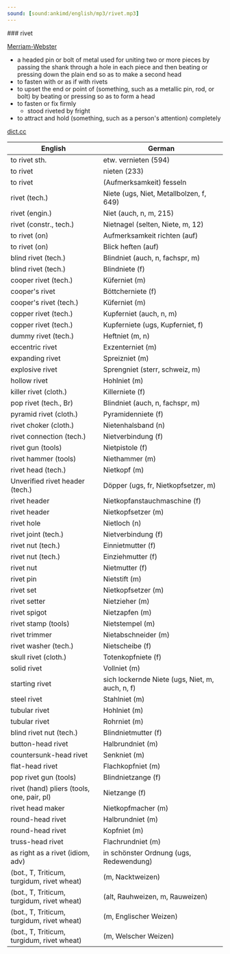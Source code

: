 ```yaml
---
sound: [sound:ankimd/english/mp3/rivet.mp3]
---
```


\### rivet

[Merriam-Webster](https://www.merriam-webster.com/dictionary/rivet)

- a headed pin or bolt of metal used for uniting two or more pieces by passing the shank through a hole in each piece and then beating or pressing down the plain end so as to make a second head
- to fasten with or as if with rivets
- to upset the end or point of (something, such as a metallic pin, rod, or bolt) by beating or pressing so as to form a head
- to fasten or fix firmly
    - stood riveted by fright
- to attract and hold (something, such as a person's attention) completely

[dict.cc](https://www.dict.cc/rivet)

| English        | German       |
| -------------- | ------------ |
| to rivet sth. | etw. vernieten (594) |
| to rivet | nieten (233) |
| to rivet | (Aufmerksamkeit) fesseln |
| rivet (tech.) | Niete (ugs, Niet, Metallbolzen, f, 649) |
| rivet (engin.) | Niet (auch, n, m, 215) |
| rivet (constr., tech.) | Nietnagel (selten, Niete, m, 12) |
| to rivet (on) | Aufmerksamkeit richten (auf) |
| to rivet (on) | Blick heften (auf) |
| blind rivet (tech.) | Blindniet (auch, n, fachspr, m) |
| blind rivet (tech.) | Blindniete (f) |
| cooper rivet (tech.) | Küferniet (m) |
| cooper's rivet | Böttcherniete (f) |
| cooper's rivet (tech.) | Küferniet (m) |
| copper rivet (tech.) | Kupferniet (auch, n, m) |
| copper rivet (tech.) | Kupferniete (ugs, Kupferniet, f) |
| dummy rivet (tech.) | Heftniet (m, n) |
| eccentric rivet | Exzenterniet (m) |
| expanding rivet | Spreizniet (m) |
| explosive rivet | Sprengniet (sterr, schweiz, m) |
| hollow rivet | Hohlniet (m) |
| killer rivet (cloth.) | Killerniete (f) |
| pop rivet (tech., Br) | Blindniet (auch, n, fachspr, m) |
| pyramid rivet (cloth.) | Pyramidenniete (f) |
| rivet choker (cloth.) | Nietenhalsband (n) |
| rivet connection (tech.) | Nietverbindung (f) |
| rivet gun (tools) | Nietpistole (f) |
| rivet hammer (tools) | Niethammer (m) |
| rivet head (tech.) | Nietkopf (m) |
| Unverified rivet header (tech.) | Döpper (ugs, fr, Nietkopfsetzer, m) |
| rivet header | Nietkopfanstauchmaschine (f) |
| rivet header | Nietkopfsetzer (m) |
| rivet hole | Nietloch (n) |
| rivet joint (tech.) | Nietverbindung (f) |
| rivet nut (tech.) | Einnietmutter (f) |
| rivet nut (tech.) | Einziehmutter (f) |
| rivet nut | Nietmutter (f) |
| rivet pin | Nietstift (m) |
| rivet set | Nietkopfsetzer (m) |
| rivet setter | Nietzieher (m) |
| rivet spigot | Nietzapfen (m) |
| rivet stamp (tools) | Nietstempel (m) |
| rivet trimmer | Nietabschneider (m) |
| rivet washer (tech.) | Nietscheibe (f) |
| skull rivet (cloth.) | Totenkopfniete (f) |
| solid rivet | Vollniet (m) |
| starting rivet | sich lockernde Niete (ugs, Niet, m, auch, n, f) |
| steel rivet | Stahlniet (m) |
| tubular rivet | Hohlniet (m) |
| tubular rivet | Rohrniet (m) |
| blind rivet nut (tech.) | Blindnietmutter (f) |
| button-head rivet | Halbrundniet (m) |
| countersunk-head rivet | Senkniet (m) |
| flat-head rivet | Flachkopfniet (m) |
| pop rivet gun (tools) | Blindnietzange (f) |
| rivet (hand) pliers (tools, one, pair, pl) | Nietzange (f) |
| rivet head maker | Nietkopfmacher (m) |
| round-head rivet | Halbrundniet (m) |
| round-head rivet | Kopfniet (m) |
| truss-head rivet | Flachrundniet (m) |
| as right as a rivet (idiom, adv) | in schönster Ordnung (ugs, Redewendung) |
|  (bot., T, Triticum, turgidum, rivet wheat) |  (m, Nacktweizen) |
|  (bot., T, Triticum, turgidum, rivet wheat) |  (alt, Rauhweizen, m, Rauweizen) |
|  (bot., T, Triticum, turgidum, rivet wheat) |  (m, Englischer Weizen) |
|  (bot., T, Triticum, turgidum, rivet wheat) |  (m, Welscher Weizen) |
